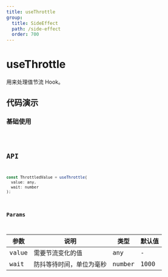 ```yaml
---
title: useThrottle
group:
  title: SideEffect
  path: /side-effect
  order: 700
---
```


# useThrottle

用来处理值节流 Hook。

## 代码演示

### 基础使用

<code src="./demo/demo1.tsx" />

## API

```javascript
const ThrottledValue = useThrottle(
  value: any,
  wait: number
);
```

### Params

| 参数  | 说明                     | 类型   | 默认值 |
|-------|--------------------------|--------|--------|
| value | 需要节流变化的值         | any    | -      |
| wait  | 防抖等待时间，单位为毫秒 | number | 1000   |
